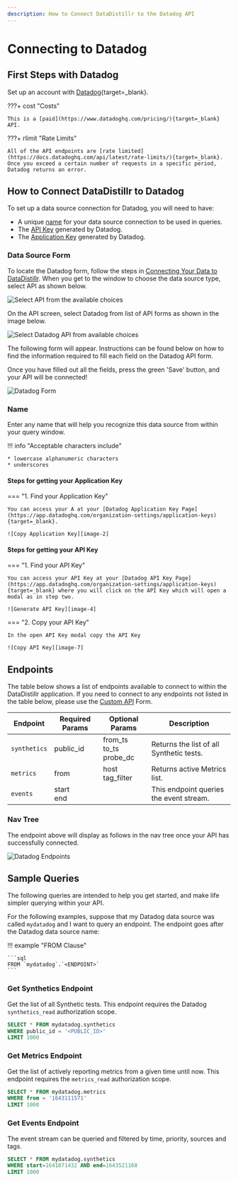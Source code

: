 ```yaml
---
description: How to Connect DataDistillr to the Datadog API
---
```


# Connecting to Datadog

## First Steps with Datadog
Set up an account with [Datadog](https://www.datadoghq.com/){target=_blank}.

???+ cost "Costs"

    This is a [paid](https://www.datadoghq.com/pricing/){target=_blank} API. 


???+ rlimit "Rate Limits"

    All of the API endpoints are [rate limited](https://docs.datadoghq.com/api/latest/rate-limits/){target=_blank}. Once you exceed a certain number of requests in a specific period, Datadog returns an error.

## How to Connect DataDistillr to Datadog
To set up a data source connection for Datadog, you will need to have:

- A unique [name](#name) for your data source connection to be used in queries.
- The [API Key](#steps-for-getting-your-api-key) generated by Datadog.
- The [Application Key](#steps-for-getting-your-application-key) generated by Datadog.



### Data Source Form

To locate the Datadog form, follow the steps in [Connecting Your Data to DataDistillr](../../). When you get to the window to choose the data source type, select API as shown below.&#x20;

![Select API from the available choices][image-5]

On the API screen, select Datadog from list of API forms as shown in the image below.

![Select Datadog API from available choices][image-6]

The following form will appear. Instructions can be found below on how to find the information required to fill each field on the Datadog API form.

Once you have filled out all the fields, press the green 'Save' button, and your API will be connected!

![Datadog Form][image-1]

### Name

Enter any name that will help you recognize this data source from within your query window. &#x20;

!!! info "Acceptable characters include"

    * lowercase alphanumeric characters
    * underscores

#### Steps for getting your Application Key

=== "1. Find your Application Key"

    You can access your A at your [Datadog Application Key Page](https://app.datadoghq.com/organization-settings/application-keys){target=_blank}.
    
    ![Copy Application Key][image-2]


#### Steps for getting your API Key

=== "1. Find your API Key"

    You can access your API Key at your [Datadog API Key Page](https://app.datadoghq.com/organization-settings/application-keys){target=_blank} where you will click on the API Key which will open a modal as in step two.

    ![Generate API Key][image-4]

=== "2. Copy your API Key"

    In the open API Key modal copy the API Key

    ![Copy API Key][image-7]


## Endpoints

The table below shows a list of endpoints available to connect to within the DataDistillr application. If you need to connect to any endpoints not listed in the table below, please use the [Custom API](custom-apis.md) Form.

| Endpoint     | Required Params | Optional  Params             | Description                              |
|--------------|-----------------|------------------------------|------------------------------------------|
| `synthetics` | public_id       | from_ts<br>to_ts<br>probe_dc | Returns the list of all Synthetic tests. |
| `metrics`    | from            | host<br>tag_filter           | Returns active Metrics list.             |
| `events`     | start<br>end    |                              | This endpoint queries the event stream.  |


### Nav Tree

The endpoint above will display as follows in the nav tree once your API has successfully connected.

![Datadog Endpoints][image-3]

## Sample Queries

The following queries are intended to help you get started, and make life simpler querying within your API.

For the following examples, suppose that my Datadog data source was called `mydatadog` and I want to query an endpoint. The endpoint goes after the Datadog data source name:

!!! example "FROM Clause"

    ```sql
    FROM `mydatadog`.`<ENDPOINT>`
    ```

### Get Synthetics Endpoint

Get the list of all Synthetic tests. This endpoint requires the Datadog `synthetics_read` authorization scope.

```sql
SELECT * FROM mydatadog.synthetics
WHERE public_id = '<PUBLIC_ID>'
LIMIT 1000
```

### Get Metrics Endpoint

Get the list of actively reporting metrics from a given time until now. This endpoint requires the `metrics_read` authorization scope.

```sql
SELECT * FROM mydatadog.metrics
WHERE from = '1643111571'
LIMIT 1000
```

### Get Events Endpoint 

The event stream can be queried and filtered by time, priority, sources and tags.

```sql
SELECT * FROM mydatadog.synthetics
WHERE start=1641071432 AND end=1643521168
LIMIT 1000
```


[image-1]: ../../img/api/datadog/datadog-form.png
[image-2]: ../../img/api/datadog/datadog-application-key.png
[image-3]: ../../img/api/datadog/datadog-endpoints.png
[image-4]: ../../img/api/datadog/datadog-api.png
[image-5]: ../../img/api/data-source-wizard-api-light.png
[image-6]: ../../img/api/datadog/datadog-datasource.jpeg
[image-7]: ../../img/api/datadog/datadog-api-copy.png